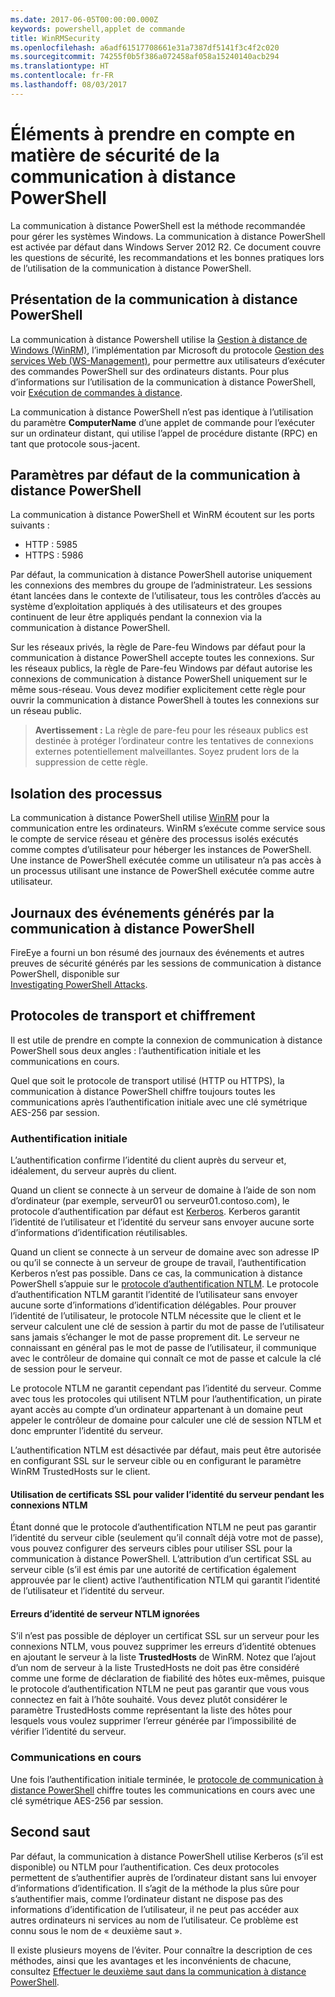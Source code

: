 ```yaml
---
ms.date: 2017-06-05T00:00:00.000Z
keywords: powershell,applet de commande
title: WinRMSecurity
ms.openlocfilehash: a6adf61517708661e31a7387df5141f3c4f2c020
ms.sourcegitcommit: 74255f0b5f386a072458af058a15240140acb294
ms.translationtype: HT
ms.contentlocale: fr-FR
ms.lasthandoff: 08/03/2017
---
```

# <a name="powershell-remoting-security-considerations"></a>Éléments à prendre en compte en matière de sécurité de la communication à distance PowerShell

La communication à distance PowerShell est la méthode recommandée pour gérer les systèmes Windows. La communication à distance PowerShell est activée par défaut dans Windows Server 2012 R2. Ce document couvre les questions de sécurité, les recommandations et les bonnes pratiques lors de l’utilisation de la communication à distance PowerShell.

## <a name="what-is-powershell-remoting"></a>Présentation de la communication à distance PowerShell

La communication à distance Powershell utilise la [Gestion à distance de Windows (WinRM)](https://msdn.microsoft.com/en-us/library/windows/desktop/aa384426.aspx), l’implémentation par Microsoft du protocole [Gestion des services Web (WS-Management)](http://www.dmtf.org/sites/default/files/standards/documents/DSP0226_1.2.0.pdf), pour permettre aux utilisateurs d’exécuter des commandes PowerShell sur des ordinateurs distants. Pour plus d’informations sur l’utilisation de la communication à distance PowerShell, voir [Exécution de commandes à distance](https://technet.microsoft.com/en-us/library/dd819505.aspx).

La communication à distance PowerShell n’est pas identique à l’utilisation du paramètre **ComputerName** d’une applet de commande pour l’exécuter sur un ordinateur distant, qui utilise l’appel de procédure distante (RPC) en tant que protocole sous-jacent.

##  <a name="powershell-remoting-default-settings"></a>Paramètres par défaut de la communication à distance PowerShell

La communication à distance PowerShell et WinRM écoutent sur les ports suivants :

- HTTP : 5985
- HTTPS : 5986

Par défaut, la communication à distance PowerShell autorise uniquement les connexions des membres du groupe de l’administrateur. Les sessions étant lancées dans le contexte de l’utilisateur, tous les contrôles d’accès au système d’exploitation appliqués à des utilisateurs et des groupes continuent de leur être appliqués pendant la connexion via la communication à distance PowerShell.

Sur les réseaux privés, la règle de Pare-feu Windows par défaut pour la communication à distance PowerShell accepte toutes les connexions. Sur les réseaux publics, la règle de Pare-feu Windows par défaut autorise les connexions de communication à distance PowerShell uniquement sur le même sous-réseau. Vous devez modifier explicitement cette règle pour ouvrir la communication à distance PowerShell à toutes les connexions sur un réseau public.

>**Avertissement :** La règle de pare-feu pour les réseaux publics est destinée à protéger l’ordinateur contre les tentatives de connexions externes potentiellement malveillantes. Soyez prudent lors de la suppression de cette règle.

## <a name="process-isolation"></a>Isolation des processus

La communication à distance PowerShell utilise [WinRM](https://msdn.microsoft.com/en-us/library/windows/desktop/aa384426) pour la communication entre les ordinateurs. WinRM s’exécute comme service sous le compte de service réseau et génère des processus isolés exécutés comme comptes d’utilisateur pour héberger les instances de PowerShell. Une instance de PowerShell exécutée comme un utilisateur n’a pas accès à un processus utilisant une instance de PowerShell exécutée comme autre utilisateur.

## <a name="event-logs-generated-by-powershell-remoting"></a>Journaux des événements générés par la communication à distance PowerShell

FireEye a fourni un bon résumé des journaux des événements et autres preuves de sécurité générés par les sessions de communication à distance PowerShell, disponible sur  
[Investigating PowerShell Attacks](https://www.fireeye.com/content/dam/fireeye-www/global/en/solutions/pdfs/wp-lazanciyan-investigating-powershell-attacks.pdf).

## <a name="encryption-and-transport-protocols"></a>Protocoles de transport et chiffrement

Il est utile de prendre en compte la connexion de communication à distance PowerShell sous deux angles : l’authentification initiale et les communications en cours. 

Quel que soit le protocole de transport utilisé (HTTP ou HTTPS), la communication à distance PowerShell chiffre toujours toutes les communications après l’authentification initiale avec une clé symétrique AES-256 par session.
    
### <a name="initial-authentication"></a>Authentification initiale

L’authentification confirme l’identité du client auprès du serveur et, idéalement, du serveur auprès du client.
    
Quand un client se connecte à un serveur de domaine à l’aide de son nom d’ordinateur (par exemple, serveur01 ou serveur01.contoso.com), le protocole d’authentification par défaut est [Kerberos](https://msdn.microsoft.com/en-us/library/windows/desktop/aa378747.aspx).
Kerberos garantit l’identité de l’utilisateur et l’identité du serveur sans envoyer aucune sorte d’informations d’identification réutilisables.

Quand un client se connecte à un serveur de domaine avec son adresse IP ou qu’il se connecte à un serveur de groupe de travail, l’authentification Kerberos n’est pas possible. Dans ce cas, la communication à distance PowerShell s’appuie sur le [protocole d’authentification NTLM](https://msdn.microsoft.com/en-us/library/windows/desktop/aa378749.aspx). Le protocole d’authentification NTLM garantit l’identité de l’utilisateur sans envoyer aucune sorte d’informations d’identification délégables. Pour prouver l’identité de l’utilisateur, le protocole NTLM nécessite que le client et le serveur calculent une clé de session à partir du mot de passe de l’utilisateur sans jamais s’échanger le mot de passe proprement dit. Le serveur ne connaissant en général pas le mot de passe de l’utilisateur, il communique avec le contrôleur de domaine qui connaît ce mot de passe et calcule la clé de session pour le serveur. 
      
Le protocole NTLM ne garantit cependant pas l’identité du serveur. Comme avec tous les protocoles qui utilisent NTLM pour l’authentification, un pirate ayant accès au compte d’un ordinateur appartenant à un domaine peut appeler le contrôleur de domaine pour calculer une clé de session NTLM et donc emprunter l’identité du serveur.

L’authentification NTLM est désactivée par défaut, mais peut être autorisée en configurant SSL sur le serveur cible ou en configurant le paramètre WinRM TrustedHosts sur le client.
    
#### <a name="using-ssl-certificates-to-validate-server-identity-during-ntlm-based-connections"></a>Utilisation de certificats SSL pour valider l’identité du serveur pendant les connexions NTLM

Étant donné que le protocole d’authentification NTLM ne peut pas garantir l’identité du serveur cible (seulement qu’il connaît déjà votre mot de passe), vous pouvez configurer des serveurs cibles pour utiliser SSL pour la communication à distance PowerShell. L’attribution d’un certificat SSL au serveur cible (s’il est émis par une autorité de certification également approuvée par le client) active l’authentification NTLM qui garantit l’identité de l’utilisateur et l’identité du serveur.
    
#### <a name="ignoring-ntlm-based-server-identity-errors"></a>Erreurs d’identité de serveur NTLM ignorées
      
S’il n’est pas possible de déployer un certificat SSL sur un serveur pour les connexions NTLM, vous pouvez supprimer les erreurs d’identité obtenues en ajoutant le serveur à la liste **TrustedHosts** de WinRM. Notez que l’ajout d’un nom de serveur à la liste TrustedHosts ne doit pas être considéré comme une forme de déclaration de fiabilité des hôtes eux-mêmes, puisque le protocole d’authentification NTLM ne peut pas garantir que vous vous connectez en fait à l’hôte souhaité.
Vous devez plutôt considérer le paramètre TrustedHosts comme représentant la liste des hôtes pour lesquels vous voulez supprimer l’erreur générée par l’impossibilité de vérifier l’identité du serveur.
    
    
### <a name="ongoing-communication"></a>Communications en cours

Une fois l’authentification initiale terminée, le [protocole de communication à distance PowerShell](https://msdn.microsoft.com/en-us/library/dd357801.aspx) chiffre toutes les communications en cours avec une clé symétrique AES-256 par session.  


## <a name="making-the-second-hop"></a>Second saut

Par défaut, la communication à distance PowerShell utilise Kerberos (s’il est disponible) ou NTLM pour l’authentification. Ces deux protocoles permettent de s’authentifier auprès de l’ordinateur distant sans lui envoyer d’informations d’identification.
Il s’agit de la méthode la plus sûre pour s’authentifier mais, comme l’ordinateur distant ne dispose pas des informations d’identification de l’utilisateur, il ne peut pas accéder aux autres ordinateurs ni services au nom de l’utilisateur. Ce problème est connu sous le nom de « deuxième saut ».

Il existe plusieurs moyens de l’éviter. Pour connaître la description de ces méthodes, ainsi que les avantages et les inconvénients de chacune, consultez [Effectuer le deuxième saut dans la communication à distance PowerShell](PS-remoting-second-hop.md).










